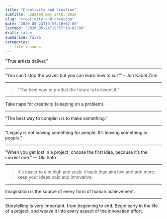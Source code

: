 ```yaml
---
title: "Creativity and Creation"
subtitle: updated may 24th, 2020
slug: "creativity-and-creation"
date: "2020-05-24T19:57:18+02:00"
lastmod: "2020-05-24T19:57:18+02:00"
draft: false
summarize: false
categories:
  - life lessons
---
```


"True artists deliver.”

---

”You can’t stop the waves but you can learn how to surf” - Jon Kabat Zinn

---

> "The best way to predict the future is to invent it."

---

Take naps for creativity (sleeping on a problem).

---

”The best way to complain is to make something."

---

”Legacy is not leaving something for people. It’s leaving something in people.”

---

”When you get lost in a project, choose the first idea, because it’s the correct one.” — Oki Sato

---

> It's easier to aim high and scale it back than aim low and add more; keep your ideas bold and innovative.

---

Imagination is the source of every form of human achievement.

---

Storytelling is very important, from beginning to end. Begin early in the life of a project, and weave it into every aspect of the innovation effort.

